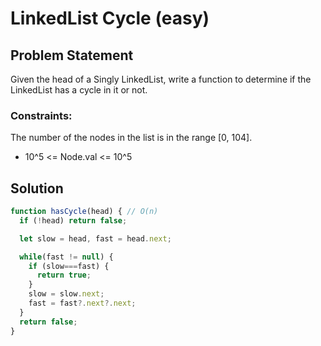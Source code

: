 # LinkedList Cycle (easy)

## Problem Statement
Given the head of a Singly LinkedList, write a function to determine if the LinkedList has a cycle in it or not.

### Constraints:

The number of the nodes in the list is in the range [0, 104].
- 10^5 <= Node.val <= 10^5

## Solution

```javascript
function hasCycle(head) { // O(n)
  if (!head) return false;

  let slow = head, fast = head.next;

  while(fast != null) {
    if (slow===fast) {
      return true;
    }
    slow = slow.next;
    fast = fast?.next?.next;
  }
  return false;
}
```

